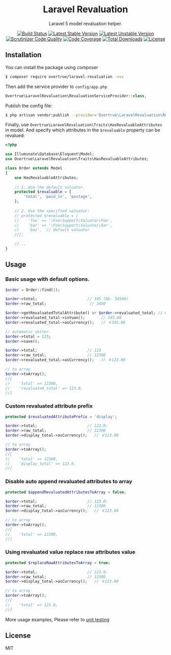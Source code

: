 <h1 align="center">Laravel Revaluation</h1>

<p align="center">Laravel 5 model revaluation helper.</p>

<p align="center">
<a href="https://travis-ci.org/overtrue/laravel-revaluation"><img src="https://travis-ci.org/overtrue/laravel-revaluation.svg?branch=master" alt="Build Status"></a>
<a href="https://packagist.org/packages/overtrue/laravel-revaluation"><img src="https://poser.pugx.org/overtrue/laravel-revaluation/v/stable.svg" alt="Latest Stable Version"></a>
<a href="https://packagist.org/packages/overtrue/laravel-revaluation"><img src="https://poser.pugx.org/overtrue/laravel-revaluation/v/unstable.svg" alt="Latest Unstable Version"></a>
<a href="https://scrutinizer-ci.com/g/overtrue/laravel-revaluation/?branch=master"><img src="https://scrutinizer-ci.com/g/overtrue/laravel-revaluation/badges/quality-score.png?b=master" alt="Scrutinizer Code Quality"></a>
<a href="https://scrutinizer-ci.com/g/overtrue/laravel-revaluation/?branch=master"><img src="https://scrutinizer-ci.com/g/overtrue/laravel-revaluation/badges/coverage.png?b=master" alt="Code Coverage"></a>
<a href="https://packagist.org/packages/overtrue/laravel-revaluation"><img src="https://poser.pugx.org/overtrue/laravel-revaluation/downloads" alt="Total Downloads"></a>
<a href="https://packagist.org/packages/overtrue/laravel-revaluation"><img src="https://poser.pugx.org/overtrue/laravel-revaluation/license" alt="License"></a>
</p>


## Installation

You can install the package using composer

```sh
$ composer require overtrue/laravel-revaluation -vvv
```

Then add the service provider to `config/app.php`

```php
Overtrue\LaravelRevaluation\RevaluationServiceProvider::class,
```

Publish the config file:

```sh
$ php artisan vendor:publish --provider='Overtrue\LaravelRevaluation\RevaluationServiceProvider'
```

Finally, use `Overtrue\LaravelRevaluation\Traits\HasRevaluableAttributes` in model. And specify which attributes in the `$revaluable` property can be revalued:

```php
<?php

use Illuminate\Database\Eloquent\Model;
use Overtrue\LaravelRevaluation\Traits\HasRevaluableAttributes;

class Order extends Model
{
    use HasRevaluableAttributes;
    
    // 1. Use the default valuator.
    protected $revaluable = [
        'total', 'paid_in', 'postage',
    ];
    
    // 2. Use the specified valuator:
    // protected $revaluable = [
    //    'foo' => '\Foo\Support\Valuator\Foo',
    //    'bar' => '\Foo\Support\Valuator\Bar',
    //    'baz',  // default valuator
    //];

    //...
}
```

## Usage


### Basic usage with default options.

```php
$order = Order::find(1);

$order->total;                      // 345 (Db: 34500)
$order->raw_total;                   // 3450

$order->getRevaluatedTotalAttribute() or $order->revaluated_total; // Overtrue\LaravelRevaluation\Valuators\RmbCent
$order->revaluated_total->inYuan();       // 345.00
$order->revaluated_total->asCurrency();   // ￥345.00

// automatic setter.
$order->total = 123;
$order->save();

$order->total;                      // 123
$order->raw_total;                  // 12300
$order->revaluated_total->asCurrency();   // ￥123.00

// to array
$order->toArray();
//[
//    'total' => 12300,
//    'revaluated_total' => 123.0,
//]
```

### Custom revaluated attribute prefix

```php
protected $revaluatedAttributePrefix = 'display';

$order->total;                      // 123.0;
$order->raw_total;                  // 12300
$order->display_total->asCurrency();   // ￥123.00

// to array
$order->toArray();
//[
//    'total' => 12300,
//    'display_total' => 123.0,
//]
```

### Disable auto append revaluated attributes to array

```php
protected $appendRevaluatedAttributesToArray = false;

$order->total;                      // 123.0;
$order->raw_total;                  // 12300
$order->display_total->asCurrency();   // ￥123.00

// to array
$order->toArray();
//[
//    'total' => 12300,
//]
```

### Using revaluated value replace raw attributes value

```php
protected $replaceRawAttributesToArray = true;

$order->total;                      // 123.0;
$order->raw_total;                  // 12300
$order->display_total->asCurrency();   // ￥123.00

// to array
$order->toArray();
//[
//    'total' => 123.0,
//]
```

More usage examples, Please refer to [unit testing](https://github.com/overtrue/laravel-revaluation/tree/master/tests) 

## License

MIT